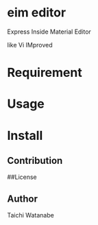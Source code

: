 # eim editor
Express Inside Material Editor

like Vi IMproved

# Requirement

# Usage

# Install

## Contribution

##License

## Author
Taichi Watanabe
